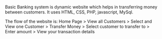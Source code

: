 Basic Banking system is dynamic website which helps in transferring money between customers. It uses HTML, CSS, PHP, javascript, MySql.

The flow of the website is:
Home Page > View all Customers > Select and View one Customer > Transfer Money > Select customer to transfer to > Enter amount >
View your transaction details